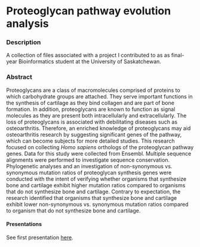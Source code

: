 # Proteoglycan pathway evolution analysis

### Description
A collection of files associated with a project I contributed to as as final-year Bioinformatics student at the 
University of Saskatchewan.    

### Abstract
Proteoglycans are a class of macromolecules comprised of proteins to which 
carbohydrate groups are attached. They serve important functions in the 
synthesis of cartilage as they bind collagen and are part of bone formation. 
In addition, proteoglycans are known to function as signal molecules as they 
are present both intracellularly and extracellularly. The loss of 
proteoglycans is associated with debilitating diseases such as osteoarthritis. 
Therefore, an enriched knowledge of proteoglycans may aid osteoarthritis 
research by suggesting significant genes of the pathway, which can become 
subjects for more detailed studies. This research focused on collecting 
*Homo sapiens* orthologs of the proteoglycan pathway genes. Data for this 
study were collected from Ensembl. Multiple sequence alignments were performed
 to investigate sequence conservation. Phylogenetic analyses and an 
investigation of non-synonymous vs. synonymous mutation ratios of proteoglycan
 synthesis genes were conducted with the intent of verifying whether organisms
 that synthesize bone and cartilage exhibit higher mutation ratios compared to
 organisms that do not synthesize bone and cartilage. Contrary to expectation,
 the research identified that organisms that synthesize bone and cartilage
 exhibit lower non-synonymous vs. synonymous mutation ratios compared to
 organism that do not synthesize bone and cartilage. 

#### Presentations
See first presentation [here](https://github.com/flaviuvadan/proteoglycan-pathway-evolution/blob/master/presentations/proteglycan_pathway_conservation_part_1.pdf).
